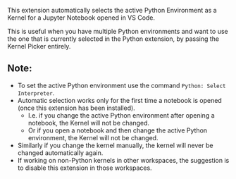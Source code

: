 This extension automatically selects the active Python Environment as a Kernel for a Jupyter Notebook opened in VS Code.

This is useful when you have multiple Python environments and want to use the one that is currently selected in the Python extension, by passing the Kernel Picker entirely.

## Note:
* To set the active Python environment use the command `Python: Select Interpreter`.
* Automatic selection works only for the first time a notebook is opened (once this extension has been installed).
    * I.e. if you change the active Python environment after opening a notebook, the Kernel will not be changed.
    * Or if you open a notebook and then change the active Python environment, the Kernel will not be changed.
* Similarly if you change the kernel manually, the kernel will never be changed automatically again.
* If working on non-Python kernels in other workspaces, the suggestion is to disable this extension in those workspaces.
